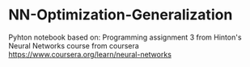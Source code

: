 # NN-Optimization-Generalization
Pyhton notebook based on: Programming assignment 3 from Hinton's Neural Networks course from coursera https://www.coursera.org/learn/neural-networks
